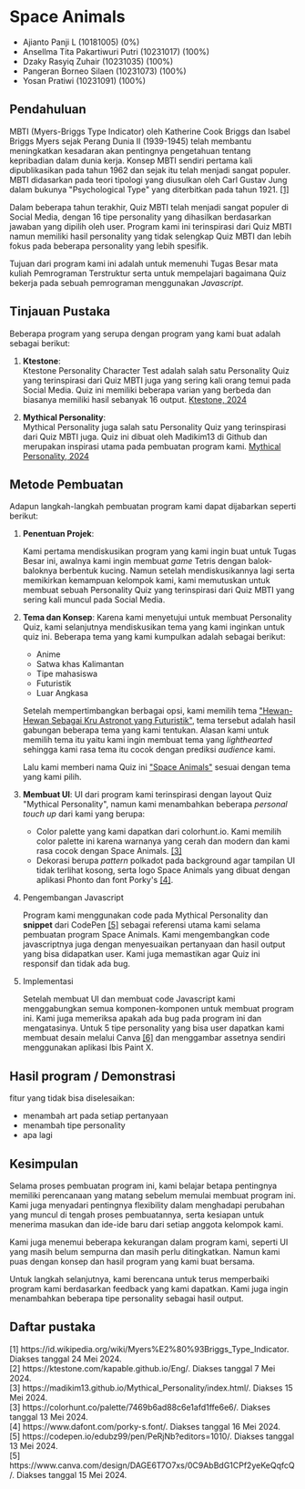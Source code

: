 # Space Animals

- Ajianto Panji L (10181005) (0%)
- Ansellma Tita Pakartiwuri Putri (10231017) (100%)
- Dzaky Rasyiq Zuhair (10231035) (100%)
- Pangeran Borneo Silaen (10231073) (100%)
- Yosan Pratiwi (10231091) (100%)



## Pendahuluan

MBTI (Myers-Briggs Type Indicator) oleh Katherine Cook Briggs dan Isabel Briggs Myers sejak Perang Dunia II (1939-1945) telah membantu meningkatkan kesadaran akan pentingnya pengetahuan tentang kepribadian dalam dunia kerja. Konsep MBTI sendiri pertama kali dipublikasikan pada tahun 1962 dan sejak itu telah menjadi sangat populer. MBTI didasarkan pada teori tipologi yang diusulkan oleh Carl Gustav Jung dalam bukunya "Psychological Type" yang diterbitkan pada tahun 1921. <a href="#div_ref1">[1]</a>

Dalam beberapa tahun terakhir, Quiz MBTI telah menjadi sangat populer di Social Media, dengan 16 tipe personality yang dihasilkan berdasarkan jawaban yang dipilih oleh user. Program kami ini terinspirasi dari Quiz MBTI namun memiliki hasil personality yang tidak selengkap Quiz MBTI dan lebih fokus pada beberapa personality yang lebih spesifik.

Tujuan dari program kami ini adalah untuk memenuhi Tugas Besar mata kuliah Pemrograman Terstruktur serta untuk mempelajari bagaimana Quiz bekerja pada sebuah pemrograman menggunakan *Javascript*.

## Tinjauan Pustaka

Beberapa program yang serupa dengan program yang kami buat adalah sebagai berikut:

1. **Ktestone**: <br>
    Ktestone Personality Character Test adalah salah satu Personality Quiz yang terinspirasi dari Quiz MBTI juga yang sering kali orang temui pada Social Media. Quiz ini memiliki beberapa varian yang berbeda dan biasanya memiliki hasil sebanyak 16 output. <a href="#div_ref2">Ktestone, 2024</a>

2. **Mythical Personality**: <br>
    Mythical Personality juga salah satu Personality Quiz yang terinspirasi dari Quiz MBTI juga. Quiz ini dibuat oleh Madikim13 di Github dan merupakan inspirasi utama pada pembuatan program kami. <a href="#div_ref3">Mythical Personality, 2024</a>

## Metode Pembuatan

Adapun langkah-langkah pembuatan program kami dapat dijabarkan seperti berikut:

1. **Penentuan Projek**:

    Kami pertama mendiskusikan program yang kami ingin buat untuk Tugas Besar ini, awalnya kami ingin membuat *game* Tetris dengan balok-baloknya berbentuk kucing. Namun setelah mendiskusikannya lagi serta memikirkan kemampuan kelompok kami, kami memutuskan untuk membuat sebuah Personality Quiz yang terinspirasi dari Quiz MBTI yang sering kali muncul pada Social Media.

2. **Tema dan Konsep**:
    Karena kami menyetujui untuk membuat Personality Quiz, kami selanjutnya mendiskusikan tema yang kami inginkan untuk quiz ini. Beberapa tema yang kami kumpulkan adalah sebagai berikut:
    - Anime
    - Satwa khas Kalimantan
    - Tipe mahasiswa
    - Futuristik
    - Luar Angkasa

    Setelah mempertimbangkan berbagai opsi, kami memilih tema <u>"Hewan-Hewan Sebagai Kru Astronot yang Futuristik"</u>, tema tersebut adalah hasil gabungan beberapa tema yang kami tentukan. Alasan kami untuk memilih tema itu yaitu kami ingin membuat tema yang *lighthearted* sehingga kami rasa tema itu cocok dengan prediksi *audience* kami.
    
    Lalu kami memberi nama Quiz ini <u>"Space Animals"</u> sesuai dengan tema yang kami pilih.

3. **Membuat UI**:
    UI dari program kami terinspirasi dengan layout Quiz "Mythical Personality", namun kami menambahkan beberapa *personal touch up* dari kami yang berupa:
    
    - Color palette yang kami dapatkan dari colorhunt.io. Kami memilih color palette ini karena warnanya yang cerah dan modern dan kami rasa cocok dengan Space Animals. <a href="div_ref4">[3]</a>
    - Dekorasi berupa *pattern* polkadot pada background agar tampilan UI tidak terlihat kosong, serta logo Space Animals yang dibuat dengan aplikasi Phonto dan font Porky's <a href="#div_ref5">[4]</a>.

4. Pengembangan Javascript

    Program kami menggunakan code pada Mythical Personality dan **snippet** dari CodePen <a href="#div_ref6">[5]</a> sebagai referensi utama kami selama pembuatan program Space Animals. Kami mengembangkan code javascriptnya juga dengan menyesuaikan pertanyaan dan hasil output yang bisa didapatkan user. Kami juga memastikan agar Quiz ini responsif dan tidak ada bug.

 5. Implementasi

    Setelah membuat UI dan membuat code Javascript kami menggabungkan semua komponen-komponen untuk membuat program ini. Kami juga memeriksa apakah ada bug pada program ini dan mengatasinya. Untuk 5 tipe personality yang bisa user dapatkan kami membuat desain melalui Canva <a href="#div_ref7">[6]</a> dan menggambar assetnya sendiri menggunakan aplikasi Ibis Paint X.

## Hasil program / Demonstrasi

fitur yang tidak bisa diselesaikan:
- menambah art pada setiap pertanyaan
- menambah tipe personality
- apa lagi

## Kesimpulan
Selama proses pembuatan program ini, kami belajar betapa pentingnya memiliki perencanaan yang matang sebelum memulai membuat program ini. Kami juga menyadari pentingnya flexibility dalam menghadapi perubahan yang muncul di tengah proses pembuatannya, serta kesiapan untuk menerima masukan dan ide-ide baru dari setiap anggota kelompok kami. 

Kami juga menemui beberapa kekurangan dalam program kami, seperti UI yang masih belum sempurna dan masih perlu ditingkatkan. Namun kami puas dengan konsep dan hasil program yang kami buat bersama.

Untuk langkah selanjutnya, kami berencana untuk terus memperbaiki program kami berdasarkan feedback yang kami dapatkan. Kami juga ingin menambahkan beberapa tipe personality sebagai hasil output.

## Daftar pustaka
<div id="#div_ref1"> 
  [1] https://id.wikipedia.org/wiki/Myers%E2%80%93Briggs_Type_Indicator. Diakses tanggal 24 Mei 2024.
</div>

<div id="div_ref2">
    [2] https://ktestone.com/kapable.github.io/Eng/. Diakses tanggal 7 Mei 2024.
</div>

<div id="div_ref3">
    [3] https://madikim13.github.io/Mythical_Personality/index.html/. Diakses 15 Mei 2024.
</div>

<div id="div_ref4">
    [3] https://colorhunt.co/palette/7469b6ad88c6e1afd1ffe6e6/. Diakses tanggal 13 Mei 2024.
</div>

<div id="div_ref5">
    [4] https://www.dafont.com/porky-s.font/. Diakses tanggal 16 Mei 2024.
</div>

<div id="div_ref6">
    [5] https://codepen.io/edubz99/pen/PeRjNb?editors=1010/. Diakses tanggal 13 Mei 2024.
</div>

<div id="div_ref6">
    [5] https://www.canva.com/design/DAGE6T7O7xs/0C9AbBdG1CPf2yeKeQqfcQ/. Diakses tanggal 15 Mei 2024.
</div>